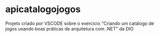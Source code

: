 # apicatalogojogos
Projeto criado por VSCODE sobre o exercicio "Criando um catálogo de jogos usando boas práticas de arquitetura com .NET" da DIO
